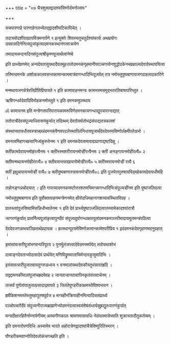 +++
title = "०७ चैत्रशुक्लद्वादश्यांविष्णोर्दमनोत्सवः"

+++

सचपारणाहे पारणाहेनलभ्येतद्‌द्वादशीघटिकापिचेत् ।

तदात्रयोदशीग्राह्यापवित्रमनार्पणे १ इत्युक्तेः शिवस्यतुचतुर्दश्यांकार्यः अथप्रयोगः उपवासदिनेनित्यपूजांकृत्वादमनकस्थानंगत्वाक्रयेण

तमादायचन्दनादिनसंपूज्यश्रीकृष्णपूजार्थंत्वांनेष्ये

इति प्रार्थ्यप्रणमेत् अन्यदेवतासुयथादैवतमूहःततोदमनकंगृहमानीयपञ्चगव्येनशुद्धोदकेनचप्रक्षाल्यदेवाग्रेस्थापयित्वा

तस्मिन्दमनके अशोककालवसन्तकामान्काममात्रंवागन्धादिभिःपूजयेत् तत्र नमोस्तुपुष्पबाणायजगदाहलादकारिणे ।

मन्मथायजगन्नेत्रेरतिप्रीतिप्रियायते १ इति कामावाहनमन्त्रः कामभस्मसमुद्भतरतिबाष्पपरिप्लुत ।

ऋषिगन्धर्वदेवादिविमोहकनमोस्तुते १ इति दमनकमुपस्थाय

ॐ कामायनम इति मन्त्रेणसपरिवारायकामरूपिणेदमनकायगन्धाद्युपचारान्दद्यात्

ततोरात्रौदेवसंपूज्याधिवासनंकुर्यात् तदित्थम् देवाग्रेसर्वतोभद्रंसंपाद्यतत्रकलशं

संस्थाप्यतत्रधौतवस्त्राच्छन्नंदमनकंवैणवपटलेस्थापितंनिधायपूजार्थंदेवदेवस्यविष्णोर्लक्ष्मीपतेःप्रभो ।

दमनत्वमिहागच्छसानिध्यंकुरुतेनमः १ इति दमनकदेवतामावाह्यप्रागाद्यष्टदिक्षु ।

क्लींकामदेवायनमोह्रंरत्यैनमः १ क्लींभस्मशरीरायनमोर्‍हींरत्यैनमः २ क्ली अनङ्गायनमोहींरत्यै० २

क्लीमन्मथायनमोहीरंरत्यै० ४ क्लीवसन्तसखायनोमोर्‍हींरत्यै० ५ क्लींस्मरायनमोर्‍हीं रत्यै ६

क्लीं इक्षुचापायनमोर्‍हीं रत्यै० ७ क्लीपुष्पबाणास्त्रायनमोर्‍हींरत्यै०८ इति पूजयेत्तपुरुषायविद्‌महेकामदेवायधीमहि ।

तन्नोनङ्गःप्रचोदयात् । इति गायत्र्यादमनकमष्टोत्तरशतमभिमन्त्र्यगन्धादिभिःसंपूज्यर्‍हींनम इति पुष्पांजलिदत्वा

नमोस्तुपुष्पबाणाय इति पूर्वोक्तावाहनमन्त्रेणनमेत् क्षीरोदधिमहानागशय्यावस्थितविग्रह ।

प्रातस्त्वांपूजयिष्यामिसन्निधौभवतेनमः १ इति देवं प्रार्थ्यपुष्पाञ्जलिंदत्वातस्यामेकादश्यांरात्रौ

जागरणंकुर्यात् प्रातर्नित्यपूजांकृत्वापुनर्देवं संपूज्यदूर्वागन्धाक्षतयुतांदमनकमञ्जरीमादायमूलमन्त्रंपठित्वा

देवदेवजगन्नाथवाञ्छितार्थप्रदायक । ह्रत्स्थान्पूरयमेविष्णोकामान्कामेश्वरीप्रिय १ इदंदमनकंदेवगृहाणमदनुग्रहात् ।

इमांसांवत्सरीपूजांभगवन्परिपूरय २ पुनर्मूलंजप्त्वादेवेदमनमर्पयेत् ततोयथाशोभं

दत्वाङ्गदेवताभ्योदत्वादेवं प्रार्थयेत् मणिविद्रुममालाभिर्मन्दारकुसुमादिभिः ।

इयंसावत्सरीपूजातवास्तुगरुडध्वज १ वनमालांयथादेवकौस्तुभंसततंह्रदि ।

तद्वद्दामनकींमालांपूजांचह्रदयेवह २ जानताजानतावापिनकृतंयंत्तवार्चनम् ।

तत्सर्वं पूर्णतांयातुत्वत्प्रसादाद्रमापते ३ जितंतेपुण्डरीकाक्षमस्तेविश्वभावन ।

ह्रषीकेशनमस्तेस्तुमहापुरुषपूर्वज ४ मन्त्रहीनंक्रियाहीनमित्यादिचसंप्रार्थ्य

पञ्चोपचारैर्देवं संपूज्यनीराज्यब्राह्मणेभ्योदमनंदत्वास्वयंशेषंसंधार्यसुह्रद्युतःपारणंकुर्यात्

मन्त्रदीक्षारहितैर्नाम्नार्पणीयम् अस्यगौणकालः श्रावणमासावधिः नेदंमलमासेभवति शुक्रास्तादौतुकर्तव्यम् ।

इति दमनारोपणविधिः अस्यामेव भारते अहोरात्रेणद्वादश्यांचैत्रेविष्णुरितिस्मरन् ।

पौण्डरीकमवाप्नोतिदेवलोकंचगच्छति इति ।
